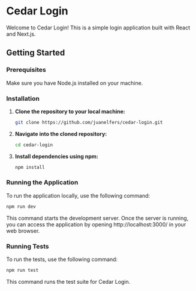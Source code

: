 # Cedar Login

Welcome to Cedar Login! This is a simple login application built with React and Next.js.

## Getting Started

### Prerequisites

Make sure you have Node.js installed on your machine.

### Installation

1. **Clone the repository to your local machine:**

   ```bash
   git clone https://github.com/juanelfers/cedar-login.git
   ```

2. **Navigate into the cloned repository:**

   ```bash
   cd cedar-login
   ```

3. **Install dependencies using npm:**

   ```bash
   npm install
   ```

### Running the Application

To run the application locally, use the following command:

   ```bash
   npm run dev
   ```

This command starts the development server. Once the server is running, you can access the application by opening http://localhost:3000/ in your web browser.

### Running Tests

To run the tests, use the following command:

   ```bash
   npm run test
   ```

This command runs the test suite for Cedar Login.
